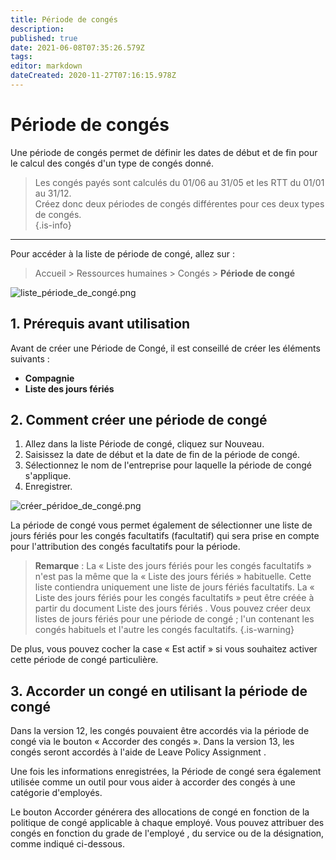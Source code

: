 ```yaml
---
title: Période de congés
description: 
published: true
date: 2021-06-08T07:35:26.579Z
tags: 
editor: markdown
dateCreated: 2020-11-27T07:16:15.978Z
---
```


# Période de congés

Une période de congés permet de définir les dates de début et de fin pour le calcul des congés d'un type de congés donné.  

> Les congés payés sont calculés du 01/06 au 31/05 et les RTT du 01/01 au 31/12.  
> Créez donc deux périodes de congés différentes pour ces deux types de congés.  
{.is-info}

---

Pour accéder à la liste de période de congé, allez sur :

> Accueil > Ressources humaines > Congés > **Période de congé**

![liste_période_de_congé.png](/humains-ressources/leave-period/liste_période_de_congé.png)

## 1. Prérequis avant utilisation

Avant de créer une Période de Congé, il est conseillé de créer les éléments suivants :

- **Compagnie**
- **Liste des jours fériés**

## 2. Comment créer une période de congé 

1. Allez dans la liste Période de congé, cliquez sur Nouveau.
2. Saisissez la date de début et la date de fin de la période de congé.
3. Sélectionnez le nom de l'entreprise pour laquelle la période de congé s'applique.
4. Enregistrer.

![créer_péridoe_de_congé.png](/humains-ressources/leave-period/créer_péridoe_de_congé.png)

La période de congé vous permet également de sélectionner une liste de jours fériés pour les congés facultatifs (facultatif) qui sera prise en compte pour l'attribution des congés facultatifs pour la période.

> **Remarque** : La « Liste des jours fériés pour les congés facultatifs » n'est pas la même que la « Liste des jours fériés » habituelle. Cette liste contiendra uniquement une liste de jours fériés facultatifs. La « Liste des jours fériés pour les congés facultatifs » peut être créée à partir du document Liste des jours fériés . Vous pouvez créer deux listes de jours fériés pour une période de congé ; l'un contenant les congés habituels et l'autre les congés facultatifs.
{.is-warning}

De plus, vous pouvez cocher la case « Est actif » si vous souhaitez activer cette période de congé particulière.

## 3. Accorder un congé en utilisant la période de congé

Dans la version 12, les congés pouvaient être accordés via la période de congé via le bouton « Accorder des congés ». Dans la version 13, les congés seront accordés à l'aide de Leave Policy Assignment .

Une fois les informations enregistrées, la Période de congé sera également utilisée comme un outil pour vous aider à accorder des congés à une catégorie d'employés.

Le bouton Accorder générera des allocations de congé en fonction de la politique de congé applicable à chaque employé. Vous pouvez attribuer des congés en fonction du grade de l'employé , du service ou de la désignation, comme indiqué ci-dessous.
